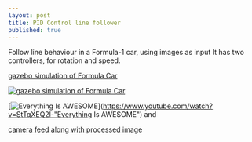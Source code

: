 ```yaml
---
layout: post
title: PID Control line follower
published: true
---
```


Follow line behaviour in a Formula-1 car, using images as input
It has two controllers, for rotation and speed.

[gazebo simulation of Formula Car](https://www.youtube.com/watch?v=PHs2H54jiRc)


[![gazebo simulation of Formula Car](https://img.youtube.com/watch?v=PHs2H54jiRc.jpg)](https://www.youtube.com/watch?v=PHs2H54jiRc "gazebo simulation of Formula Car")

[![Everything Is AWESOME](https://img.youtube.com/vi/StTqXEQ2l-Y/0.jpg)](https://www.youtube.com/watch?v=StTqXEQ2l-"Everything Is AWESOME")
and 

[camera feed along with processed image](https://www.youtube.com/watch?v=4kmUJu2Xqlg)
